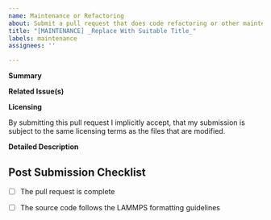 ```yaml
---
name: Maintenance or Refactoring
about: Submit a pull request that does code refactoring or other maintenance changes
title: "[MAINTENANCE] _Replace With Suitable Title_"
labels: maintenance
assignees: ''

---
```


**Summary**

<!--Briefly describe the included changes.-->

**Related Issue(s)**

<!--If this request addresses or is related to an existing (open) GitHub issue, e.g. a bug report, mention the issue number number here following a pound sign (aka hashmark), e.g.`#222`.

**Author(s)**

<!--Please state name and affiliation of the author or authors that should be credited with the changes in this pull request-->

**Licensing**

By submitting this pull request I implicitly accept, that my submission is subject to the same licensing terms as the files that are modified.

**Detailed Description**

<!--Provide any relevant details about the included changes.-->

## Post Submission Checklist

<!--Please check the fields below as they are completed *after* the pull request is submitted-->
- [ ] The pull request is complete
- [ ] The source code follows the LAMMPS formatting guidelines

